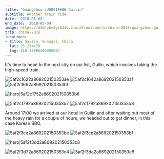 ```yaml
---
title: "Guangzhou \U0001F686 Guilin"
subtitle: Another train ride
date: '2018-05-09'
end_date: '2018-05-09'
image: https://d3khpbv2gxh34v.cloudfront.net/p/china-2018/guangzhou-guilin/5af2f3a62a869202150353bb.jpg
trip: china-2018
locations:
- title: Guilin, Guangxi, China
  lat: 25.234479
  lng: 110.17995300000007
---
```


It's time to head to the next city on our list, Guilin, which involves taking the high-speed train.

![5af2c1622a869202150353ae](https://d3khpbv2gxh34v.cloudfront.net/p/china-2018/guangzhou-guilin/5af2c1662a869202150353b0.jpg "1.5")
![5af2c1642a869202150353af](https://d3khpbv2gxh34v.cloudfront.net/p/china-2018/guangzhou-guilin/5af2c1682a869202150353b2.jpg "1.5")
![5af2c1662a869202150353b1](https://d3khpbv2gxh34v.cloudfront.net/p/china-2018/guangzhou-guilin/5af2c16a2a869202150353b3.jpg "1.5")

![hero|5af2c1752a869202150353b6](https://d3khpbv2gxh34v.cloudfront.net/p/china-2018/guangzhou-guilin/5af2c1752a869202150353b6.jpg "1.954")

![5af2c1792a869202150353b7](https://d3khpbv2gxh34v.cloudfront.net/p/china-2018/guangzhou-guilin/5af2c1822a869202150353ba.jpg "1.5")
![5af2c1792a869202150353b8](https://d3khpbv2gxh34v.cloudfront.net/p/china-2018/guangzhou-guilin/5af2c17a2a869202150353b9.jpg "1.5")

Around 17:00 we arrived at our hotel in Guilin and after waiting out most of the heavy rain for a couple of hours, we headed out to get dinner, in this case Korean BBQ.

![5af2f3ce2a869202150353be](https://d3khpbv2gxh34v.cloudfront.net/p/china-2018/guangzhou-guilin/5af2f3d12a869202150353c0.jpg "1.852")
![5af2f3ce2a869202150353bf](https://d3khpbv2gxh34v.cloudfront.net/p/china-2018/guangzhou-guilin/5af2f3d22a869202150353c1.jpg "1.5")

![hero|5af2f3dd2a869202150353c8](https://d3khpbv2gxh34v.cloudfront.net/p/china-2018/guangzhou-guilin/5af2f3dd2a869202150353c8.jpg "1.5")

![5af2f3d72a869202150353c4](https://d3khpbv2gxh34v.cloudfront.net/p/china-2018/guangzhou-guilin/5af2f3da2a869202150353c5.jpg "1.5")
![5af2f3da2a869202150353c6](https://d3khpbv2gxh34v.cloudfront.net/p/china-2018/guangzhou-guilin/5af2f3dc2a869202150353c7.jpg "1.5")

